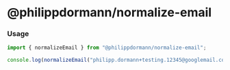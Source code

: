 # @philippdormann/normalize-email
### Usage
```js
import { normalizeEmail } from "@philippdormann/normalize-email";

console.log(normalizeEmail("philipp.dormann+testing.12345@googlemail.com"));
```